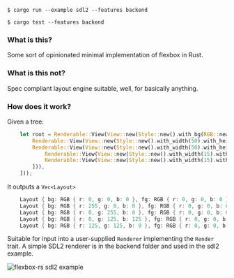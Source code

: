 ```
$ cargo run --example sdl2 --features backend
```

```
$ cargo test --features backend
```

### What is this?

Some sort of opinionated minimal implementation of flexbox in Rust.

### What is this not?

Spec compliant layout engine suitable, well, for basically anything.

### How does it work?

Given a tree:

```rust
    let root = Renderable::View(View::new(Style::new().with_bg(RGB::new(0, 0, 0)).with_flex_direction(FlexDirection::Column), vec![
        Renderable::View(View::new(Style::new().with_width(50).with_height(100).with_bg(RGB::new(255, 0, 0)), vec![])),
        Renderable::View(View::new(Style::new().with_width(50).with_height(100).with_bg(RGB::new(0, 255, 0)), vec![
            Renderable::View(View::new(Style::new().with_width(15).with_height(50).with_bg(RGB::new(0, 125, 125)), vec![])),
            Renderable::View(View::new(Style::new().with_width(15).with_height(50).with_bg(RGB::new(125, 125, 0)), vec![])),
        ])),
    ]));
```

It outputs a `Vec<Layout>`

```rust
    Layout { bg: RGB { r: 0, g: 0, b: 0 }, fg: RGB { r: 0, g: 0, b: 0 }, rect: Rect { left: 0, top: 0, width: 800, height: 600 } }
    Layout { bg: RGB { r: 255, g: 0, b: 0 }, fg: RGB { r: 0, g: 0, b: 0 }, rect: Rect { left: 0, top: 0, width: 50, height: 100 } }
    Layout { bg: RGB { r: 0, g: 255, b: 0 }, fg: RGB { r: 0, g: 0, b: 0 }, rect: Rect { left: 0, top: 100, width: 50, height: 100 } }
    Layout { bg: RGB { r: 0, g: 125, b: 125 }, fg: RGB { r: 0, g: 0, b: 0 }, rect: Rect { left: 0, top: 100, width: 15, height: 50 } }
    Layout { bg: RGB { r: 125, g: 125, b: 0 }, fg: RGB { r: 0, g: 0, b: 0 }, rect: Rect { left: 15, top: 100, width: 15, height: 50 } }
```

Suitable for input into a user-supplied `Renderer` implementing the `Render` trait. A simple SDL2 renderer
is in the backend folder and used in the sdl2 example.

![flexbox-rs sdl2 example](https://cloud.githubusercontent.com/assets/1541631/15799928/f30fad30-2a21-11e6-8da0-020f4ddfdebb.png)
